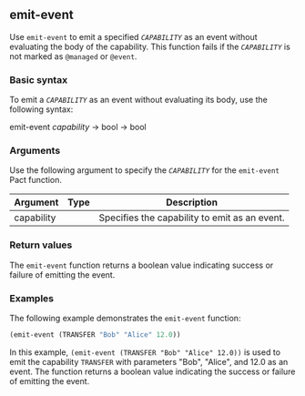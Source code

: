 ## emit-event
Use `emit-event` to emit a specified *`CAPABILITY`* as an event without evaluating the body of the capability. This function fails if the *`CAPABILITY`* is not marked as `@managed` or `@event`.

### Basic syntax

To emit a *`CAPABILITY`* as an event without evaluating its body, use the following syntax:

emit-event *capability* -> bool -> bool

### Arguments

Use the following argument to specify the *`CAPABILITY`* for the `emit-event` Pact function.

| Argument   | Type | Description                                       |
|------------|------|---------------------------------------------------|
| capability |      | Specifies the capability to emit as an event.      |

### Return values

The `emit-event` function returns a boolean value indicating success or failure of emitting the event.

### Examples

The following example demonstrates the `emit-event` function:

```lisp
(emit-event (TRANSFER "Bob" "Alice" 12.0))
```

In this example, `(emit-event (TRANSFER "Bob" "Alice" 12.0))` is used to emit the capability `TRANSFER` with parameters "Bob", "Alice", and 12.0 as an event. The function returns a boolean value indicating the success or failure of emitting the event.
